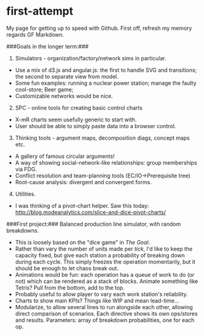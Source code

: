 # first-attempt
My page for getting up to speed with Github. First off, refresh my memory regards GF Markdown.

###Goals in the longer term:###
1. Simulators - organization/factory/network sims in particular.
  * Use a mix of d3.js and angular.js: the first to handle SVG and transitions; the second to separate view from model.
  * Some fun examples: running a nuclear power station; manage the faulty cool-store; Beer game;
  * Customizable networks would be nice.
2. SPC - online tools for creating basic control charts
  * X-mR charts seem usefully generic to start with.
  * User should be able to simply paste data into a browser control.
3. Thinking tools - argument maps, decomposition diags, concept maps etc.
  * A gallery of famous circular arguments!
  * A way of showing social-network-like relationships: group memberships via FDG.
  * Conflict resolution and team-planning tools (EC/IO->Prerequisite tree)
  * Root-cause analysis: divergent and convergent forms.
4. Utilities.
  * I was thinking of a pivot-chart helper. Saw this today: http://blog.modeanalytics.com/slice-and-dice-pivot-charts/ 
 
###First project:###
Balanced production line simulator, with random breakdowns.
* This is loosely based on the "dice game" in *The Goal*.
* Rather than vary the number of units made per *tick*, I'd like to keep the capacity fixed, but give each station a probability of breaking down during each cycle. This simply freezes the operation momentarily, but it should be enough to let chaos break out.
* Animations would be fun: each operation has a queue of work to do (or not) which can be rendered as a stack of blocks. Animate something like Tetris? Pull from the bottom, add to the top.
* Probably useful to allow player to vary each work station's reliability.
* Charts to show main KPIs? Things like WIP and mean lead-time...
* Modularize, to allow several lines to run alongside each other, allowing direct comparison of scenarios. Each directive shows its own ops/stores and results. Parameters: array of breakdown probabilities, one for each op. <jt-line breakdowns="[0.2,0.2,0.1,0.4,0.3]"></jt-line>
